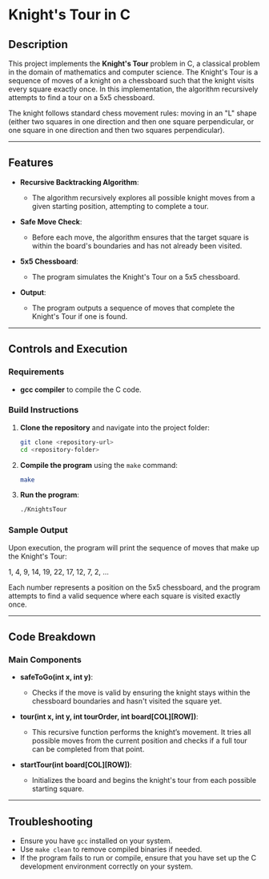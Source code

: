 # Knight's Tour in C

## Description

This project implements the **Knight's Tour** problem in C, a classical problem in the domain of mathematics and computer science. The Knight's Tour is a sequence of moves of a knight on a chessboard such that the knight visits every square exactly once. In this implementation, the algorithm recursively attempts to find a tour on a 5x5 chessboard.

The knight follows standard chess movement rules: moving in an "L" shape (either two squares in one direction and then one square perpendicular, or one square in one direction and then two squares perpendicular).

---

## Features

- **Recursive Backtracking Algorithm**: 
  - The algorithm recursively explores all possible knight moves from a given starting position, attempting to complete a tour.
  
- **Safe Move Check**: 
  - Before each move, the algorithm ensures that the target square is within the board's boundaries and has not already been visited.

- **5x5 Chessboard**: 
  - The program simulates the Knight's Tour on a 5x5 chessboard.
  
- **Output**: 
  - The program outputs a sequence of moves that complete the Knight's Tour if one is found.

---

## Controls and Execution

### Requirements

- **gcc compiler** to compile the C code.

### Build Instructions

1. **Clone the repository** and navigate into the project folder:
    ```bash
    git clone <repository-url>
    cd <repository-folder>
    ```

2. **Compile the program** using the `make` command:
    ```bash
    make
    ```

3. **Run the program**:
    ```bash
    ./KnightsTour
    ```

### Sample Output

Upon execution, the program will print the sequence of moves that make up the Knight's Tour:

1, 4, 9, 14, 19, 22, 17, 12, 7, 2, ...

Each number represents a position on the 5x5 chessboard, and the program attempts to find a valid sequence where each square is visited exactly once.

---

## Code Breakdown

### Main Components

- **safeToGo(int x, int y)**:
  - Checks if the move is valid by ensuring the knight stays within the chessboard boundaries and hasn't visited the square yet.

- **tour(int x, int y, int tourOrder, int board[COL][ROW])**:
  - This recursive function performs the knight’s movement. It tries all possible moves from the current position and checks if a full tour can be completed from that point.

- **startTour(int board[COL][ROW])**:
  - Initializes the board and begins the knight's tour from each possible starting square.

---

## Troubleshooting

- Ensure you have `gcc` installed on your system.
- Use `make clean` to remove compiled binaries if needed.
- If the program fails to run or compile, ensure that you have set up the C development environment correctly on your system.

